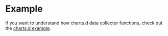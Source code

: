 <!--
title: "Example"
custom_edit_url: https://github.com/netdata/netdata/edit/master/collectors/charts.d.plugin/example/README.md
-->

# Example

If you want to understand how charts.d data collector functions, check out the [charts.d example](https://raw.githubusercontent.com/netdata/netdata/master/collectors/charts.d.plugin/example/example.chart.sh). 


